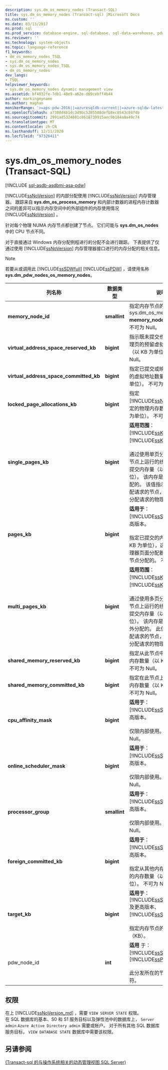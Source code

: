 ```yaml
---
description: sys.dm_os_memory_nodes (Transact-SQL)
title: sys.dm_os_memory_nodes (Transact-sql) |Microsoft Docs
ms.custom: ''
ms.date: 03/13/2017
ms.prod: sql
ms.prod_service: database-engine, sql-database, sql-data-warehouse, pdw
ms.reviewer: ''
ms.technology: system-objects
ms.topic: language-reference
f1_keywords:
- dm_os_memory_nodes_TSQL
- sys.dm_os_memory_nodes
- sys.dm_os_memory_nodes_TSQL
- dm_os_memory_nodes
dev_langs:
- TSQL
helpviewer_keywords:
- sys.dm_os_memory_nodes dynamic management view
ms.assetid: bf4032fe-7db1-40e9-a62e-d69cebff4b44
author: markingmyname
ms.author: maghan
monikerRange: '>=aps-pdw-2016||=azuresqldb-current||=azure-sqldw-latest||>=sql-server-2016||=sqlallproducts-allversions||>=sql-server-linux-2017||=azuresqldb-mi-current'
ms.openlocfilehash: a7308d4b1dc3d9bc5205508defb8ec0543c8474b
ms.sourcegitcommit: 2991ad5324601c8618739915aec9b184a8a49c74
ms.translationtype: MT
ms.contentlocale: zh-CN
ms.lasthandoff: 12/11/2020
ms.locfileid: "97326411"
---
```

# <a name="sysdm_os_memory_nodes-transact-sql"></a>sys.dm_os_memory_nodes (Transact-SQL)
[!INCLUDE [sql-asdb-asdbmi-asa-pdw](../../includes/applies-to-version/sql-asdb-asdbmi-asa-pdw.md)]

  [!INCLUDE[ssNoVersion](../../includes/ssnoversion-md.md)] 的内部分配使用 [!INCLUDE[ssNoVersion](../../includes/ssnoversion-md.md)] 内存管理器。 跟踪来自 **sys.dm_os_process_memory** 和内部计数器的进程内存计数器之间的差异可以指示内存空间中的外部组件的内存使用情况 [!INCLUDE[ssNoVersion](../../includes/ssnoversion-md.md)] 。  
  
 针对每个物理 NUMA 内存节点都创建了节点。 它们可能与 **sys.dm_os_nodes** 中的 CPU 节点不同。  
  
 对于直接通过 Windows 内存分配例程进行的分配不会进行跟踪。 下表提供了仅通过使用 [!INCLUDE[ssNoVersion](../../includes/ssnoversion-md.md)] 内存管理器接口进行的内存分配的相关信息。  
  
> [!NOTE]  
>  若要从或调用此 [!INCLUDE[ssSDWfull](../../includes/sssdwfull-md.md)] [!INCLUDE[ssPDW](../../includes/sspdw-md.md)] ，请使用名称 **sys.dm_pdw_nodes_os_memory_nodes**。  
  
|列名称|数据类型|说明|  
|-----------------|---------------|-----------------|  
|**memory_node_id**|**smallint**|指定内存节点的 ID。 与 sys.dm_os_memory_clerks **memory_node_id** 相关。 不可为 Null。|  
|**virtual_address_space_reserved_kb**|**bigint**|指示既未提交也未映射到物理页的预留虚拟地址数量（以 KB 为单位）。 不可为 Null。|  
|**virtual_address_space_committed_kb**|**bigint**|指定已提交或映射到物理页的虚拟地址数量（以 KB 为单位）。 不可为 Null。|  
|**locked_page_allocations_kb**|**bigint**|指定 [!INCLUDE[ssNoVersion](../../includes/ssnoversion-md.md)] 锁定的物理内存数量（以 KB 为单位）。 不可为 Null。|  
|**single_pages_kb**|**bigint**|**适用范围**： [!INCLUDE[ssKatmai](../../includes/sskatmai-md.md)] 到 [!INCLUDE[ssKilimanjaro](../../includes/sskilimanjaro-md.md)]。<br /><br /> 通过使用单页分配器并按此节点上运行的线程分配的已提交内存量（以 KB 为单位）。 该内存是从缓冲池分配的。 该值指示的是发生分配请求的节点，而不是满足分配请求的物理位置。|  
|**pages_kb**|**bigint**|**适用于**：[!INCLUDE[ssSQL11](../../includes/sssql11-md.md)] 及更高版本。<br /><br /> 指定已提交的内存数量（以 KB 为单位），这是由内存管理器页面分配器从此 NUMA 节点分配的。 不可为 Null。|  
|**multi_pages_kb**|**bigint**|**适用范围**： [!INCLUDE[ssKatmai](../../includes/sskatmai-md.md)] 到 [!INCLUDE[ssKilimanjaro](../../includes/sskilimanjaro-md.md)]。<br /><br /> 通过使用多页分配器并按此节点上运行的线程分配的已提交内存量（以 KB 为单位）。 该内存是从缓冲池之外分配的。 此值指示发生分配请求的节点，而不是满足分配请求的物理位置。|  
|**shared_memory_reserved_kb**|**bigint**|指定从此节点中保留的共享内存数量（以 KB 为单位）。 不可为 Null。|  
|**shared_memory_committed_kb**|**bigint**|指定在此节点上提交的共享内存数量（以 KB 为单位）。 不可为 Null。|  
|**cpu_affinity_mask**|**bigint**|**适用于**：[!INCLUDE[ssSQL11](../../includes/sssql11-md.md)] 及更高版本。<br /><br /> 仅限内部使用。 不可为 Null。|  
|**online_scheduler_mask**|**bigint**|**适用于**：[!INCLUDE[ssSQL11](../../includes/sssql11-md.md)] 及更高版本。<br /><br /> 仅限内部使用。 不可为 Null。|  
|**processor_group**|**smallint**|**适用于**：[!INCLUDE[ssSQL11](../../includes/sssql11-md.md)] 及更高版本。<br /><br /> 仅限内部使用。 不可为 Null。|  
|**foreign_committed_kb**|**bigint**|**适用于**：[!INCLUDE[ssSQL11](../../includes/sssql11-md.md)] 及更高版本。<br /><br /> 指定从其他内存节点中提交的内存数量（以 KB 为单位）。 不可为 Null。|  
|**target_kb** |**bigint** |**适用于**：[!INCLUDE[ssSQL15_md](../../includes/sssql15-md.md)] 及更高版本、[!INCLUDE[ssSDS_md](../../includes/sssds-md.md)]。<br /><br /> 指定内存节点的内存目标（KB）。 |   
|pdw_node_id|**int**|**适用** 于： [!INCLUDE[ssSDWfull](../../includes/sssdwfull-md.md)] 、 [!INCLUDE[ssPDW](../../includes/sspdw-md.md)]<br /><br /> 此分发所在的节点的标识符。|  
  
## <a name="permissions"></a>权限

在上 [!INCLUDE[ssNoVersion_md](../../includes/ssnoversion-md.md)] ，需要 `VIEW SERVER STATE` 权限。   
在 SQL 数据库的基本、S0 和 S1 服务目标以及弹性池中的数据库上， `Server admin` `Azure Active Directory admin` 需要或帐户。 对于所有其他 SQL 数据库服务目标， `VIEW DATABASE STATE` 数据库中需要该权限。   

## <a name="see-also"></a>另请参阅  
  [&#40;Transact-sql 的与操作系统相关的动态管理视图 SQL Server&#41;](../../relational-databases/system-dynamic-management-views/sql-server-operating-system-related-dynamic-management-views-transact-sql.md)  
  
  


